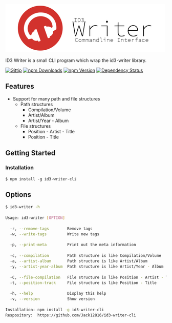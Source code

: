 [![ID3 Writer logo](https://raw.githubusercontent.com/Jack12816/id3-writer-cli/master/logo.png)]()

ID3 Writer is a small CLI program which wrap the id3-writer library.

[![Gittip](http://img.shields.io/gittip/Jack12816.png)](https://www.gittip.com/Jack12816/)
[![npm Downloads](http://img.shields.io/npm/dm/id3-writer-cli.svg)](https://www.npmjs.org/package/id3-writer-cli)
[![npm Version](http://img.shields.io/npm/v/id3-writer-cli.svg)](https://www.npmjs.org/package/id3-writer-cli)
[![Dependency Status](https://david-dm.org/jack12816/id3-writer-cli.png)](https://david-dm.org/jack12816/id3-writer-cli)

## Features

* Support for many path and file structures
    * Path structures
        * Compilation/Volume
        * Artist/Album
        * Artist/Year - Album
    * File structures
        * Position - Artist - Title
        * Position - Title

## Getting Started

### Installation

    $ npm install -g id3-writer-cli

## Options

```bash
$ id3-writer -h

Usage: id3-writer [OPTION]

  -r, --remove-tags        Remove tags
  -w, --write-tags         Write new tags

  -p, --print-meta         Print out the meta information

  -c, --compilation        Path structure is like Compilation/Volume
  -a, --artist-album       Path structure is like Artist/Album
  -y, --artist-year-album  Path structure is like Artist/Year - Album

  -C, --file-compilation   File structure is like Position - Artist - Title
  -t, --position-track     File structure is like Position - Title

  -h, --help               Display this help
  -v, --version            Show version

Installation: npm install -g id3-writer-cli
Respository:  https://github.com/Jack12816/id3-writer-cli
```

